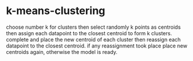 # k-means-clustering
choose number k for clusters then select randomly k points as centroids then assign each datapoint to the closest centroid to form k clusters. complete and place the new centroid of each cluster then reassign each datapoint to the closest centroid. if any reassignment took place place new centroids again, otherwise the model is ready.
